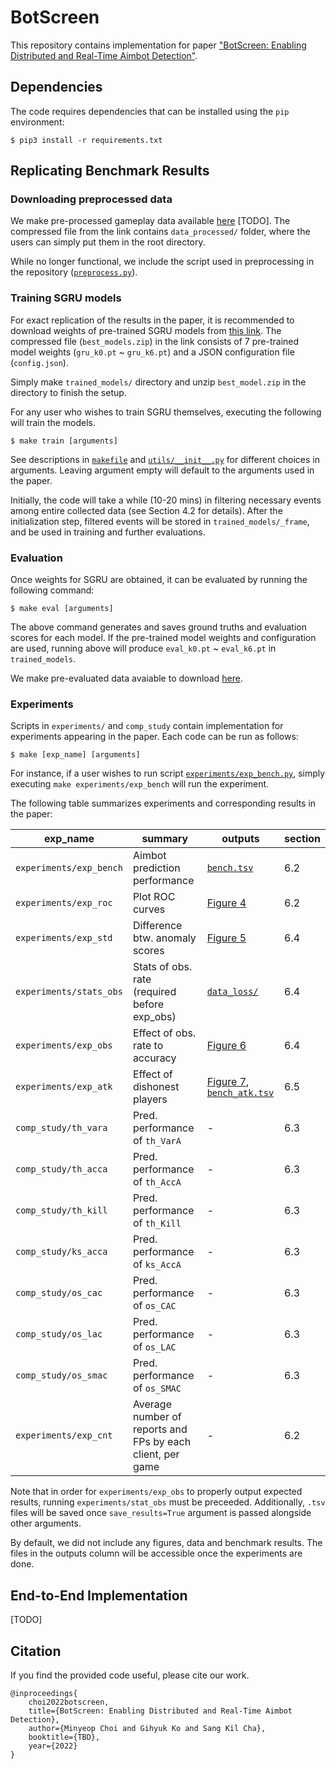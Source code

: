 # BotScreen

This repository contains implementation for paper ["BotScreen: Enabling Distributed and Real-Time Aimbot Detection"](https://).

## Dependencies

The code requires dependencies that can be installed using the `pip` environment:

```run
$ pip3 install -r requirements.txt
```

## Replicating Benchmark Results

### Downloading preprocessed data

We make pre-processed gameplay data available [here](https://) [TODO]. The compressed file from the link contains `data_processed/` folder, where the users can simply put them in the root directory.

While no longer functional, we include the script used in preprocessing in the repository ([`preprocess.py`](./preprocess.py)).

### Training SGRU models

For exact replication of the results in the paper, it is recommended to download weights of pre-trained SGRU models from [this link](https://drive.google.com/file/d/11c6YGBFEQC344Jvy9e9atz25pZ5K8nyR/view?usp=sharing). The compressed file (`best_models.zip`) in the link consists of 7 pre-trained model weights (`gru_k0.pt` ~ `gru_k6.pt`) and a JSON configuration file (`config.json`).

Simply make `trained_models/` directory and unzip `best_model.zip` in the directory to finish the setup.

For any user who wishes to train SGRU themselves, executing the following will train the models.
```train
$ make train [arguments]
```
See descriptions in [`makefile`](./makefile) and [`utils/__init__.py`](./utils/__init__.py) for different choices in arguments. Leaving argument empty will default to the arguments used in the paper.

Initially, the code will take a while (10-20 mins) in filtering necessary events among entire collected data (see Section 4.2 for details). After the initialization step, filtered events will be stored in `trained_models/_frame`, and be used in training and further evaluations.

<!--We make pre-filtered `_frame` available to download [here](https://).-->

### Evaluation

Once weights for SGRU are obtained, it can be evaluated by running the following command:
```eval
$ make eval [arguments]
```
The above command generates and saves ground truths and evaluation scores for each model. If the pre-trained model weights and configuration are used, running above will produce `eval_k0.pt` ~ `eval_k6.pt` in `trained_models`.

We make pre-evaluated data avaiable to download [here](https://drive.google.com/file/d/11a2vpY5Af_6_a43ZYIRmpYQYZ9U3F9TV/view?usp=sharing).

### Experiments

Scripts in `experiments/` and `comp_study` contain implementation for experiments appearing in the paper. Each code can be run as follows:
```exp
$ make [exp_name] [arguments]
```
For instance, if a user wishes to run script [`experiments/exp_bench.py`](./experiments/exp_bench.py), simply executing `make experiments/exp_bench` will run the experiment.

The following table summarizes experiments and corresponding results in the paper:

| exp_name | summary | outputs | section |
| - | - | - | - |
| `experiments/exp_bench` | Aimbot prediction performance | [`bench.tsv`](./bench/bench.tsv) | 6.2 |
| `experiments/exp_roc` | Plot ROC curves | [Figure 4](./figures/fig_04_roc.pdf) | 6.2 |
| `experiments/exp_std` | Difference btw. anomaly scores | [Figure 5](./figures/fig_05_std.pdf) | 6.4 |
| `experiments/stats_obs` | Stats of obs. rate (required before exp_obs) | [`data_loss/`](./data_loss) | 6.4 |
| `experiments/exp_obs` | Effect of obs. rate to accuracy | [Figure 6](./figures/fig_06_obsrate.pdf) | 6.4 |
| `experiments/exp_atk` | Effect of dishonest players | [Figure 7](./figures/fig_07_atk.pdf), [`bench_atk.tsv`](./bench/bench_atk.tsv) | 6.5 |
| `comp_study/th_vara` | Pred. performance of `th_VarA` | - | 6.3 |
| `comp_study/th_acca` | Pred. performance of `th_AccA` | - | 6.3 |
| `comp_study/th_kill` | Pred. performance of `th_Kill` | - | 6.3 |
| `comp_study/ks_acca` | Pred. performance of `ks_AccA` | - | 6.3 |
| `comp_study/os_cac` | Pred. performance of `os_CAC` | - | 6.3 |
| `comp_study/os_lac` | Pred. performance of `os_LAC` | - | 6.3 |
| `comp_study/os_smac` | Pred. performance of `os_SMAC` | - | 6.3 |
| `experiments/exp_cnt` | Average number of reports and FPs by each client, per game | - | 6.2 |

Note that in order for `experiments/exp_obs` to properly output expected results, running `experiments/stat_obs` must be preceeded. Additionally, `.tsv` files will be saved once `save_results=True` argument is passed alongside other arguments.

By default, we did not include any figures, data and benchmark results. The files in the outputs column will be accessible once the experiments are done.

## End-to-End Implementation

[TODO]

## Citation
If you find the provided code useful, please cite our work.
```
@inproceedings{
    choi2022botscreen,
    title={BotScreen: Enabling Distributed and Real-Time Aimbot Detection},
    author={Minyeop Choi and Gihyuk Ko and Sang Kil Cha},
    booktitle={TBD},
    year={2022}
}
```